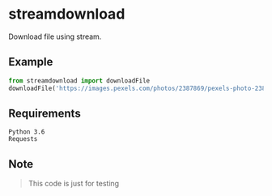 # streamdownload
Download file using stream.


## Example 
```python
from streamdownload import downloadFile
downloadFile('https://images.pexels.com/photos/2387869/pexels-photo-2387869.jpeg', local='./downloadedfile.png', progress=True)
```

## Requirements
```
Python 3.6
Requests
```
  
## Note
> This code is just for testing
